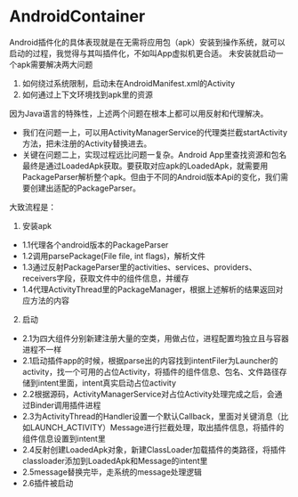 # AndroidContainer
Android插件化的具体表现就是在无需将应用包（apk）安装到操作系统，就可以启动的过程，我觉得与其叫插件化，不如叫App虚拟机更合适。
未安装就启动一个apk需要解决两大问题
1.  如何绕过系统限制，启动未在AndroidManifest.xml的Activity
2. 如何通过上下文环境找到apk里的资源  

因为Java语言的特殊性，上述两个问题在根本上都可以用反射和代理解决。
- 我们在问题一上，可以用ActivityManagerService的代理类拦截startActivity方法，把未注册的Activity替换进去。
- 关键在问题二上，实现过程远比问题一复杂。Android App里查找资源和包名最终是通过LoadedApk获取。要获取对应apk的LoadedApk，就需要用PackageParser解析整个apk。但由于不同的Android版本Api的变化，我们需要创建出适配的PackageParser。

大致流程是：
1. 安装apk
- 1.1代理各个android版本的PackageParser
- 1.2调用parsePackage(File file, int flags)，解析文件
- 1.3通过反射PackageParser里的activities、services、providers、receivers字段，获取文件中的组件信息，并缓存
- 1.4代理ActivityThread里的PackageManager，根据上述解析的结果返回对应方法的内容
2. 启动
- 2.1为四大组件分别新建注册大量的空类，用做占位，进程配置均独立且与容器进程不一样
- 2.1启动插件app的时候，根据parse出的内容找到intentFiler为Launcher的activity，找一个可用的占位Activity，将插件的组件信息、包名、文件路径存储到intent里面，intent真实启动占位activity
- 2.2根据源码，ActivityManagerService对占位Activity处理完成之后，会通过Binder调用插件进程
- 2.3为ActivityThread的Handler设置一个默认Callback，里面对关键消息（比如LAUNCH_ACTIVITY）Message进行拦截处理，取出插件信息，将插件的组件信息设置到intent里
- 2.4反射创建LoadedApk对象，新建ClassLoader加载插件的类路径，将插件classloader添加到LoadedApk和Message的intent里
- 2.5message替换完毕，走系统的message处理逻辑
- 2.6插件被启动
